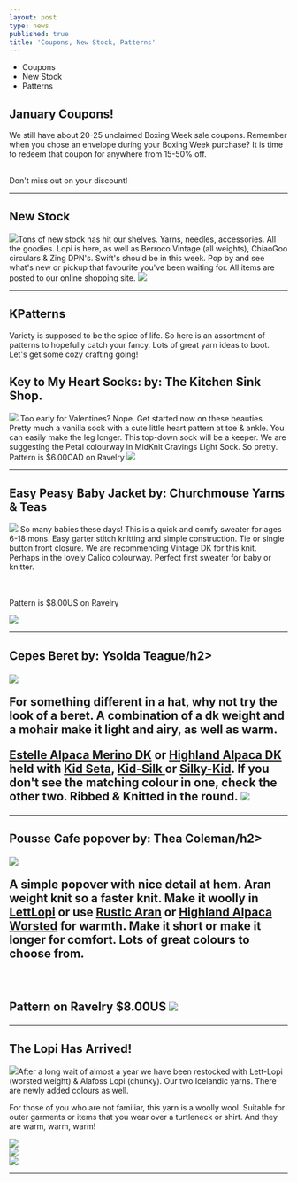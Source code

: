 ```yaml
---
layout: post
type: news
published: true
title: 'Coupons, New Stock, Patterns'
---
```


- Coupons
- New Stock
- Patterns

<h2>January Coupons!</h2>
<p>We still have about 20-25 unclaimed Boxing Week sale coupons. Remember when you chose an envelope during your Boxing Week purchase? It is time to redeem that coupon for anywhere from 15-50% off.
</p><br />
Don't miss out on your discount!</p>
<hr />
<h2>New Stock</h2>
<img src="/img/new_stock2.jpg"></a>Tons of new stock has hit our shelves. Yarns, needles, accessories. All the goodies. Lopi is here, as well as Berroco Vintage (all weights), ChiaoGoo circulars & Zing DPN's. Swift's should be in this week. Pop by and see what's new or pickup that favourite you've been waiting for. All items are posted to our online shopping site.
<a href="https://www.woolandsilkcoshop.com"><img src="/img/shop.jpg"></a><br />

<hr />
<h2>KPatterns</h2>
<p>Variety is supposed to be the spice of life. So here is an assortment of patterns to hopefully catch your fancy. Lots of great yarn ideas to boot. Let's get some cozy crafting going!</p>
<h2>Key to My Heart Socks: by: The Kitchen Sink Shop. </h2>
<p><a href="https://www.ravelry.com/patterns/library/key-to-my-heart-socks"><img src="/img/heart_socks.jpg"></a> Too early for Valentines? Nope. Get started now on these beauties. Pretty much a vanilla sock with a cute little heart pattern at toe & ankle. You can easily make the leg longer. This top-down sock will be a keeper. We are suggesting the Petal colourway in MidKnit Cravings Light Sock. So pretty. Pattern is $6.00CAD on Ravelry
<a href="https://www.woolandsilkcoshop.com/products/vintage"><img src="/img/koala_btn.jpg"></a></p>

<hr />
<h2>Easy Peasy Baby Jacket by: Churchmouse Yarns & Teas</h2>
<p><a href="https://www.ravelry.com/patterns/library/easy-peasy-baby-jacket"><img src="/img/baby_jacket2.jpg"></a>  So many babies these days! This is a quick and comfy sweater for ages 6-18 mons. Easy garter stitch knitting and simple construction. Tie or single button front closure. We are recommending Vintage DK for this knit. Perhaps in the lovely Calico colourway. Perfect first sweater for baby or knitter.

<br /><br />Pattern is $8.00US on Ravelry

<a href="https://www.woolandsilkcoshop.com/products/vintage-dk"><img src="/img/btn_calico.jpg"></a><br /></p>

<hr />
<h2>Cepes Beret by: Ysolda Teague/h2>
<p><a href="https://www.ravelry.com/patterns/library/cepes-beret"><img src="/img/beret.jpg"></a>

For something different in a hat, why not try the look of a beret. A combination of a dk weight and a mohair make it light and airy, as well as warm.

  <a href="https://www.woolandsilkcoshop.com/products/alpaca-merino-dk"> Estelle Alpaca Merino DK</a> or <a href="https://www.woolandsilkcoshop.com/products/highland-alpaca-dk">Highland Alpaca DK</a> held with <a href="https://www.woolandsilkcoshop.com/products/kid-seta">Kid Seta</a>, <a href="https://www.woolandsilkcoshop.com/products/drops-kid-silk">Kid-Silk </a> or <a href="https://www.woolandsilkcoshop.com/products/silky-kid">Silky-Kid</a>. 
  If you don't see the matching colour in one, check the other two. Ribbed & Knitted in the round.
 <a href="https://www.woolandsilkcoshop.com/products/highland-alpaca-dk"><img src="/img/btn_alpaca.jpg"></a></p>

<hr />
  <h2>Pousse Cafe popover by: Thea Coleman/h2>
<p><a href="https://www.ravelry.com/patterns/library/pousse-cafe"><img src="/img/popover.jpg"></a>

A simple popover with nice detail at hem. Aran weight knit so a faster knit. Make it woolly in <a href="https://www.woolandsilkcoshop.com/products/lett-lopi">LettLopi</a> or use <a href="https://www.woolandsilkcoshop.com/products/rustic-aran"> Rustic Aran</a> or <a href="https://www.woolandsilkcoshop.com/products/highland-alpaca-worsted">Highland Alpaca Worsted</a> for warmth. Make it short or make it longer for comfort. Lots of great colours to choose from.

<br /><br />Pattern on Ravelry $8.00US
 <a href=https://www.woolandsilkcoshop.com/products/highland-alpaca-worsted><img src="/img/btn_highland_alpaca.jpg"></a></p>

<hr />
<h2>The Lopi Has Arrived!</h2>
<img src="/img/lopi.jpg"></a>After a long wait of almost a year we have been restocked with Lett-Lopi (worsted weight) & Alafoss Lopi (chunky). Our two Icelandic yarns. There are newly added colours as well.

For those of you who are not familiar, this yarn is a woolly wool. Suitable for outer garments or items that you wear over a turtleneck or shirt. And they are warm, warm, warm!

<a href="https://www.woolandsilkcoshop.com/products/lett-lopi"><img src="/img/lopi_btn.jpg"></a><br />
<a href="https://www.woolandsilkcoshop.com/products/istex-lopi-alafosslopi"><img src="/img/lopi_btn_2.jpg"></a><br />
<img src="/img/lopi_sweater.jpg">
<hr />

